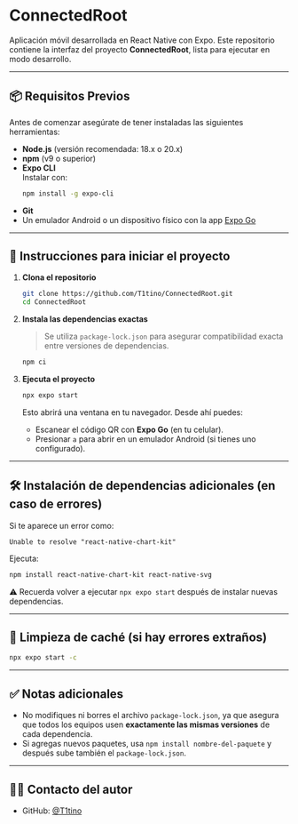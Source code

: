 # ConnectedRoot

Aplicación móvil desarrollada en React Native con Expo. Este repositorio contiene la interfaz del proyecto **ConnectedRoot**, lista para ejecutar en modo desarrollo.

---

## 📦 Requisitos Previos

Antes de comenzar asegúrate de tener instaladas las siguientes herramientas:

- **Node.js** (versión recomendada: 18.x o 20.x)
- **npm** (v9 o superior)
- **Expo CLI**  
  Instalar con:  
  ```bash
  npm install -g expo-cli
  ```
- **Git**
- Un emulador Android o un dispositivo físico con la app [Expo Go](https://expo.dev/client)

---

## 🚀 Instrucciones para iniciar el proyecto

1. **Clona el repositorio**
   ```bash
   git clone https://github.com/T1tino/ConnectedRoot.git
   cd ConnectedRoot
   ```

2. **Instala las dependencias exactas**
   > Se utiliza `package-lock.json` para asegurar compatibilidad exacta entre versiones de dependencias.
   ```bash
   npm ci
   ```

3. **Ejecuta el proyecto**
   ```bash
   npx expo start
   ```

   Esto abrirá una ventana en tu navegador. Desde ahí puedes:
   - Escanear el código QR con **Expo Go** (en tu celular).
   - Presionar `a` para abrir en un emulador Android (si tienes uno configurado).

---

## 🛠 Instalación de dependencias adicionales (en caso de errores)

Si te aparece un error como:
```
Unable to resolve "react-native-chart-kit"
```
Ejecuta:
```bash
npm install react-native-chart-kit react-native-svg
```

⚠️ Recuerda volver a ejecutar `npx expo start` después de instalar nuevas dependencias.

---

## 🧼 Limpieza de caché (si hay errores extraños)

```bash
npx expo start -c
```

---

## ✅ Notas adicionales

- No modifiques ni borres el archivo `package-lock.json`, ya que asegura que todos los equipos usen **exactamente las mismas versiones** de cada dependencia.
- Si agregas nuevos paquetes, usa `npm install nombre-del-paquete` y después sube también el `package-lock.json`.

---

## 👨‍💻 Contacto del autor

- GitHub: [@T1tino](https://github.com/T1tino)
